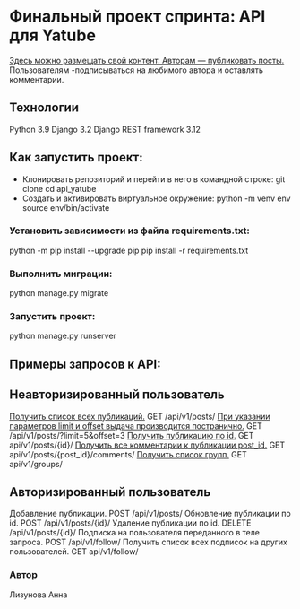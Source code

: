 # **Финальный проект спринта: API для Yatube** 
<ins>Здесь можно размещать свой контент.
Авторам — публиковать посты.</ins>  
Пользователям -подписываться на любимого автора и оставлять комментарии.  
## Технологии
Python 3.9
Django 3.2
Django REST framework 3.12
## **Как запустить проект:**
+ Клонировать репозиторий и перейти в него в командной строке:
git clone
cd api_yatube
+ Cоздать и активировать виртуальное окружение:
python -m venv env
source env/bin/activate
### Установить зависимости из файла requirements.txt:
python -m pip install --upgrade pip
pip install -r requirements.txt
### Выполнить миграции:
python manage.py migrate
### Запустить проект:
python manage.py runserver
## Примеры запросов к API:
## Неавторизированный пользователь

<ins>Получить список всех публикаций.</ins>
GET /api/v1/posts/
<ins>При указании параметров limit и offset выдача производится постранично.</ins>
GET /api/v1/posts/?limit=5&offset=3
<ins>Получить публикацию по id.</ins>
GET api/v1/posts/{id}/
<ins>Получить все комментарии к публикации post_id.</ins>
GET api/v1/posts/{post_id}/comments/
<ins>Получить список групп.</ins>
GET api/v1/groups/
## Авторизированный пользователь

Добавление публикации.
POST /api/v1/posts/
Обновление публикации по id.
POST /api/v1/posts/{id}/
Удаление публикации по id.
DELETE /api/v1/posts/{id}/
Подписка на пользователя переданного в теле запроса.
POST /api/v1/follow/
Получить список всех подписок на других пользователей.
GET api/v1/follow/
### Автор
Лизунова Анна
